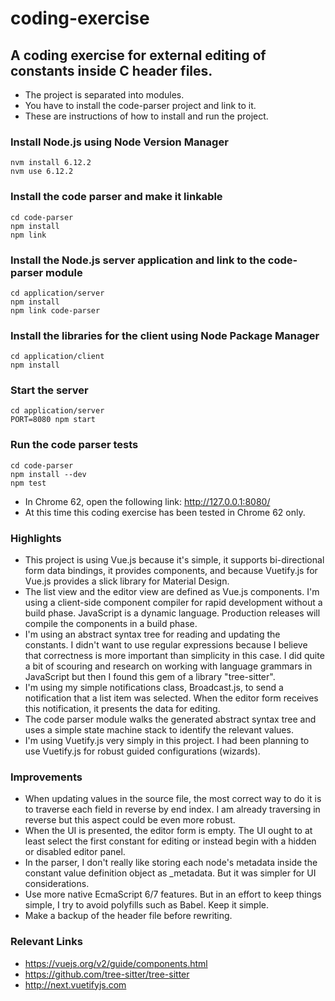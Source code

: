 # coding-exercise

## A coding exercise for external editing of constants inside C header files.

- The project is separated into modules.
- You have to install the code-parser project and link to it.
- These are instructions of how to install and run the project.

### Install Node.js using Node Version Manager
```
nvm install 6.12.2
nvm use 6.12.2
```

### Install the code parser and make it linkable
```
cd code-parser
npm install
npm link
```

### Install the Node.js server application and link to the code-parser module
```
cd application/server
npm install
npm link code-parser
```

### Install the libraries for the client using Node Package Manager
```
cd application/client
npm install
```

### Start the server
```
cd application/server
PORT=8080 npm start
```

### Run the code parser tests
```
cd code-parser
npm install --dev
npm test
```

- In Chrome 62, open the following link: http://127.0.0.1:8080/
- At this time this coding exercise has been tested in Chrome 62 only.

### Highlights

- This project is using Vue.js because it's simple, it supports bi-directional form data bindings, it provides components, and because Vuetify.js for Vue.js provides a slick library for Material Design.
- The list view and the editor view are defined as Vue.js components. I'm using a client-side component compiler for rapid development without a build phase. JavaScript is a dynamic language. Production releases will compile the components in a build phase.
- I'm using an abstract syntax tree for reading and updating the constants. I didn't want to use regular expressions because I believe that correctness is more important than simplicity in this case. I did quite a bit of scouring and research on working with language grammars in JavaScript but then I found this gem of a library "tree-sitter". 
- I'm using my simple notifications class, Broadcast.js, to send a notification that a list item was selected. When the editor form receives this notification, it presents the data for editing.
- The code parser module walks the generated abstract syntax tree and uses a simple state machine stack to identify the relevant values.
- I'm using Vuetify.js very simply in this project. I had been planning to use Vuetify.js for robust guided configurations (wizards).

### Improvements

- When updating values in the source file, the most correct way to do it is to traverse each field in reverse by end index. I am already traversing in reverse but this aspect could be even more robust.
- When the UI is presented, the editor form is empty. The UI ought to at least select the first constant for editing or instead begin with a hidden or disabled editor panel.
- In the parser, I don't really like storing each node's metadata inside the constant value definition object as _metadata. But it was simpler for UI considerations.
- Use more native EcmaScript 6/7 features. But in an effort to keep things simple, I try to avoid polyfills such as Babel. Keep it simple. 
- Make a backup of the header file before rewriting.

### Relevant Links

- https://vuejs.org/v2/guide/components.html
- https://github.com/tree-sitter/tree-sitter
- http://next.vuetifyjs.com

